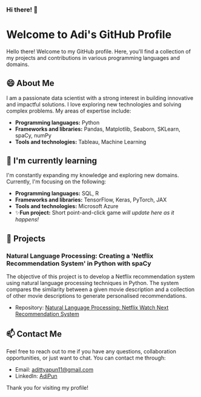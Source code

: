 ### Hi there! 👋
# Welcome to Adi's GitHub Profile

Hello there! Welcome to my GitHub profile. Here, you'll find a collection of my projects and contributions in various programming languages and domains.

## 😄 About Me

I am a passionate data scientist with a strong interest in building innovative and impactful solutions. I love exploring new technologies and solving complex problems. My areas of expertise include:

- **Programming languages:** Python
- **Frameworks and libraries:** Pandas, Matplotlib, Seaborn, SKLearn, spaCy, numPy
- **Tools and technologies:** Tableau, Machine Learning

## 🌱 I'm currently learning

I'm constantly expanding my knowledge and exploring new domains. Currently, I'm focusing on the following:

- **Programming languages:** SQL, R
- **Frameworks and libraries:** TensorFlow, Keras, PyTorch, JAX
- **Tools and technologies:** Microsoft Azure
- ✨**Fun project:** Short point-and-click game *will update here as it happens!*

## 🔭 Projects

### Natural Language Processing: Creating a 'Netflix Recommendation System' in Python with spaCy

The objective of this project is to develop a Netflix recommendation system using natural language processing techniques in Python. The system compares the similarity between a given movie description and a collection of other movie descriptions to generate personalised recommendations.

- Repository: [Natural Language Processing: Netflix Watch Next Recommendation System](https://github.com/AdiPun/finalCapstone)

## 📫 Contact Me

Feel free to reach out to me if you have any questions, collaboration opportunities, or just want to chat. You can contact me through:

- Email: [adittyapun11@gmail.com](adittyapun11@gmail.com)
- LinkedIn: [AdiPun](https://www.linkedin.com/in/adipun/)

Thank you for visiting my profile!

<!--
**AdiPun/AdiPun** is a  _special_ ✨ repository because its `README.md` (this file) appears on your GitHub profile.

Here are some ideas to get you started:

-  I’m currently working on ...
-  I’m currently learning ...
- 👯 I’m looking to collaborate on ...
- 🤔 I’m looking for help with ...
- 💬 Ask me about ...
-  How to reach me: ...
-  Pronouns: ...
- ⚡ Fun fact: ...
-->
